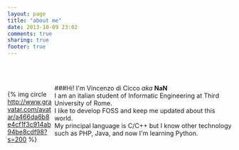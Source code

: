 ```yaml
---
layout: page
title: "about me"
date: 2013-10-09 23:02
comments: true
sharing: true
footer: true
---
```

<br><br>
<div style="float:left;width:20%; padding-right:1%">

{% img circle http://www.gravatar.com/avatar/a466da6b8e4cf1f3c914ab94be8cdf98?s=200 %}

</div>


###Hi! I'm Vincenzo di Cicco *aka* **NaN**  
I am an italian student of Informatic Engineering at Third University of Rome.  
I like to develop FOSS and keep me updated about this world.  
My principal language is C/C++ but I know other technology such as PHP, Java, and now I'm learning Python.

<div style="clear:both"/>
